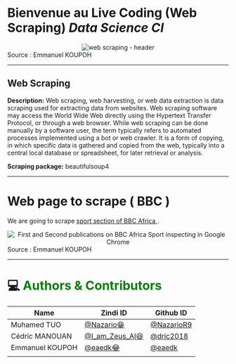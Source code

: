 # Bienvenue au Live Coding (Web Scraping) ***Data Science CI***

<div align='center'>

<img src="https://drive.google.com/uc?export=view&id=1aX1ER22dKd34eAk1TmAPY9xuKxFbA8Ie" alt="web scraping - header" >

</div>
Source : Emmanuel KOUPOH

___

## Web Scraping
**Description:** Web scraping, web harvesting, or web data extraction is data scraping used for extracting data from websites. Web scraping software may access the World Wide Web directly using the Hypertext Transfer Protocol, or through a web browser. While web scraping can be done manually by a software user, the term typically refers to automated processes implemented using a bot or web crawler. It is a form of copying, in which specific data is gathered and copied from the web, typically into a central local database or spreadsheet, for later retrieval or analysis.

**Scraping package:** beautifulsoup4

___

# Web page to scrape ( BBC )
<p>We are going to scrape <a href="https://www.bbc.com/afrique/topics/c404v54yrqyt"> sport section of BBC Africa <a> . </p> 

<div align='center'>

<img src="https://drive.google.com/uc?export=view&id=10TxXXWYc8okDPpcprVPcvZQQpaneu0fw" alt="First and Second publications on BBC Africa Sport inspecting in Google Chrome" >

</div>
Source : Emmanuel KOUPOH

___

# 💻<span style='color:green'> Authors & Contributors </span>

<div align='center'>
    <table>
        <thead>
            <tr>
                <th>Name</th>
                <th>Zindi ID</th>
                <th>Github ID</th>
            </tr>
        </thead>
        <tbody>
            <tr>
                <td>Muhamed TUO</td>
                <td><a href="https://zindi.africa/users/Muhamed_Tuo" target="_blank" rel="nofollow">@Nazario😁</a></td>
                <td><a href="https://github.com/NazarioR9" target="_blank" rel="nofollow">@NazarioR9</a></td>
            </tr>
            <tr>
                <td>Cédric MANOUAN</td>
                <td><a href="https://zindi.africa/users/I_am_Zeus_AI" target="_blank" rel="nofollow">@I_am_Zeus_AI😆</a></td>
                <td><a href="https://github.com/dric2018" target="_blank" rel="nofollow">@dric2018</a></td>
            </tr>
            <tr>
                <td>Emmanuel KOUPOH</td>
                <td><a href="https://zindi.africa/users/eaedk" target="_blank" rel="nofollow">@eaedk😂</a></td>
                <td><a href="https://github.com/eaedk" target="_blank" rel="nofollow">@eaedk</a></td>
            </tr>
            <tr>
                <td></td>
                <td></td>
                <td></td>
            </tr>
        </tbody>
    </table>
</div>

